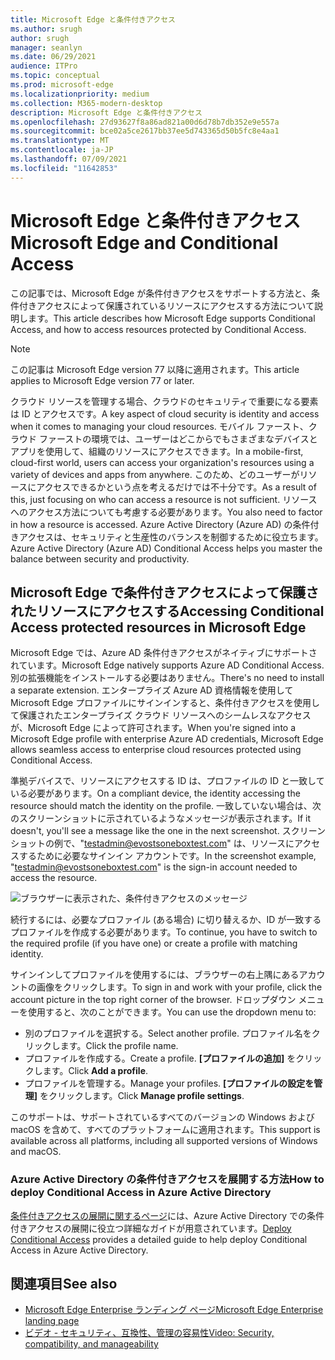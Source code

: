 ```yaml
---
title: Microsoft Edge と条件付きアクセス
ms.author: srugh
author: srugh
manager: seanlyn
ms.date: 06/29/2021
audience: ITPro
ms.topic: conceptual
ms.prod: microsoft-edge
ms.localizationpriority: medium
ms.collection: M365-modern-desktop
description: Microsoft Edge と条件付きアクセス
ms.openlocfilehash: 27d93627f8a86ad821a00d6d78b7db352e9e557a
ms.sourcegitcommit: bce02a5ce2617bb37ee5d743365d50b5fc8e4aa1
ms.translationtype: MT
ms.contentlocale: ja-JP
ms.lasthandoff: 07/09/2021
ms.locfileid: "11642853"
---
```

# <a name="microsoft-edge-and-conditional-access"></a><span data-ttu-id="3ace5-103">Microsoft Edge と条件付きアクセス</span><span class="sxs-lookup"><span data-stu-id="3ace5-103">Microsoft Edge and Conditional Access</span></span>
  
<span data-ttu-id="3ace5-104">この記事では、Microsoft Edge が条件付きアクセスをサポートする方法と、条件付きアクセスによって保護されているリソースにアクセスする方法について説明します。</span><span class="sxs-lookup"><span data-stu-id="3ace5-104">This article describes how Microsoft Edge supports Conditional Access, and how to access resources protected by Conditional Access.</span></span>

> [!NOTE]
> <span data-ttu-id="3ace5-105">この記事は Microsoft Edge version 77 以降に適用されます。</span><span class="sxs-lookup"><span data-stu-id="3ace5-105">This article applies to Microsoft Edge version 77 or later.</span></span>

<span data-ttu-id="3ace5-106">クラウド リソースを管理する場合、クラウドのセキュリティで重要になる要素は ID とアクセスです。</span><span class="sxs-lookup"><span data-stu-id="3ace5-106">A key aspect of cloud security is identity and access when it comes to managing your cloud resources.</span></span> <span data-ttu-id="3ace5-107">モバイル ファースト、クラウド ファーストの環境では、ユーザーはどこからでもさまざまなデバイスとアプリを使用して、組織のリソースにアクセスできます。</span><span class="sxs-lookup"><span data-stu-id="3ace5-107">In a mobile-first, cloud-first world, users can access your organization's resources using a variety of devices and apps from anywhere.</span></span> <span data-ttu-id="3ace5-108">このため、どのユーザーがリソースにアクセスできるかという点を考えるだけでは不十分です。</span><span class="sxs-lookup"><span data-stu-id="3ace5-108">As a result of this, just focusing on who can access a resource is not sufficient.</span></span> <span data-ttu-id="3ace5-109">リソースへのアクセス方法についても考慮する必要があります。</span><span class="sxs-lookup"><span data-stu-id="3ace5-109">You also need to factor in how a resource is accessed.</span></span> <span data-ttu-id="3ace5-110">Azure Active Directory (Azure AD) の条件付きアクセスは、セキュリティと生産性のバランスを制御するために役立ちます。</span><span class="sxs-lookup"><span data-stu-id="3ace5-110">Azure Active Directory (Azure AD) Conditional Access helps you master the balance between security and productivity.</span></span>

## <a name="accessing-conditional-access-protected-resources-in-microsoft-edge"></a><span data-ttu-id="3ace5-111">Microsoft Edge で条件付きアクセスによって保護されたリソースにアクセスする</span><span class="sxs-lookup"><span data-stu-id="3ace5-111">Accessing Conditional Access protected resources in Microsoft Edge</span></span>

<span data-ttu-id="3ace5-112">Microsoft Edge では、Azure AD 条件付きアクセスがネイティブにサポートされています。</span><span class="sxs-lookup"><span data-stu-id="3ace5-112">Microsoft Edge natively supports Azure AD Conditional Access.</span></span> <span data-ttu-id="3ace5-113">別の拡張機能をインストールする必要はありません。</span><span class="sxs-lookup"><span data-stu-id="3ace5-113">There's no need to install a separate extension.</span></span> <span data-ttu-id="3ace5-114">エンタープライズ Azure AD 資格情報を使用して Microsoft Edge プロファイルにサインインすると、条件付きアクセスを使用して保護されたエンタープライズ クラウド リソースへのシームレスなアクセスが、Microsoft Edge によって許可されます。</span><span class="sxs-lookup"><span data-stu-id="3ace5-114">When you're signed into a Microsoft Edge profile with enterprise Azure AD credentials, Microsoft Edge allows seamless access to enterprise cloud resources protected using Conditional Access.</span></span>

<span data-ttu-id="3ace5-115">準拠デバイスで、リソースにアクセスする ID は、プロファイルの ID と一致している必要があります。</span><span class="sxs-lookup"><span data-stu-id="3ace5-115">On a compliant device, the identity accessing the resource should match the identity on the profile.</span></span>  <span data-ttu-id="3ace5-116">一致していない場合は、次のスクリーンショットに示されているようなメッセージが表示されます。</span><span class="sxs-lookup"><span data-stu-id="3ace5-116">If it doesn't, you'll see a message like the one in the next screenshot.</span></span> <span data-ttu-id="3ace5-117">スクリーンショットの例で、"testadmin@evostsoneboxtest.com" は、リソースにアクセスするために必要なサインイン アカウントです。</span><span class="sxs-lookup"><span data-stu-id="3ace5-117">In the screenshot example, "testadmin@evostsoneboxtest.com" is the sign-in account needed to access the resource.</span></span>

![ブラウザーに表示された、条件付きアクセスのメッセージ](./media/edge-security/microsoft-edge-security-conditional-access.png)

<span data-ttu-id="3ace5-119">続行するには、必要なプロファイル (ある場合) に切り替えるか、ID が一致するプロファイルを作成する必要があります。</span><span class="sxs-lookup"><span data-stu-id="3ace5-119">To continue, you have to switch to the required profile (if you have one) or create a profile with matching identity.</span></span>

<span data-ttu-id="3ace5-120">サインインしてプロファイルを使用するには、ブラウザーの右上隅にあるアカウントの画像をクリックします。</span><span class="sxs-lookup"><span data-stu-id="3ace5-120">To sign in and work with your profile, click the account picture in the top right corner of the browser.</span></span> <span data-ttu-id="3ace5-121">ドロップダウン メニューを使用すると、次のことができます。</span><span class="sxs-lookup"><span data-stu-id="3ace5-121">You can use the dropdown menu to:</span></span>

- <span data-ttu-id="3ace5-122">別のプロファイルを選択する。</span><span class="sxs-lookup"><span data-stu-id="3ace5-122">Select another profile.</span></span> <span data-ttu-id="3ace5-123">プロファイル名をクリックします。</span><span class="sxs-lookup"><span data-stu-id="3ace5-123">Click the profile name.</span></span>
- <span data-ttu-id="3ace5-124">プロファイルを作成する。</span><span class="sxs-lookup"><span data-stu-id="3ace5-124">Create a profile.</span></span> <span data-ttu-id="3ace5-125">**[プロファイルの追加]** をクリックします。</span><span class="sxs-lookup"><span data-stu-id="3ace5-125">Click **Add a profile**.</span></span>
- <span data-ttu-id="3ace5-126">プロファイルを管理する。</span><span class="sxs-lookup"><span data-stu-id="3ace5-126">Manage your profiles.</span></span> <span data-ttu-id="3ace5-127">**[プロファイルの設定を管理]** をクリックします。</span><span class="sxs-lookup"><span data-stu-id="3ace5-127">Click **Manage profile settings**.</span></span>

<span data-ttu-id="3ace5-128">このサポートは、サポートされているすべてのバージョンの Windows および macOS を含めて、すべてのプラットフォームに適用されます。</span><span class="sxs-lookup"><span data-stu-id="3ace5-128">This support is available across all platforms, including all supported versions of Windows and macOS.</span></span>

### <a name="how-to-deploy-conditional-access-in-azure-active-directory"></a><span data-ttu-id="3ace5-129">Azure Active Directory の条件付きアクセスを展開する方法</span><span class="sxs-lookup"><span data-stu-id="3ace5-129">How to deploy Conditional Access in Azure Active Directory</span></span>

<span data-ttu-id="3ace5-130">[条件付きアクセスの展開に関するページ](/azure/active-directory/conditional-access/plan-conditional-access)には、Azure Active Directory での条件付きアクセスの展開に役立つ詳細なガイドが用意されています。</span><span class="sxs-lookup"><span data-stu-id="3ace5-130">[Deploy Conditional Access](/azure/active-directory/conditional-access/plan-conditional-access) provides a detailed guide to help deploy Conditional Access in Azure Active Directory.</span></span>

## <a name="see-also"></a><span data-ttu-id="3ace5-131">関連項目</span><span class="sxs-lookup"><span data-stu-id="3ace5-131">See also</span></span>

- [<span data-ttu-id="3ace5-132">Microsoft Edge Enterprise ランディング ページ</span><span class="sxs-lookup"><span data-stu-id="3ace5-132">Microsoft Edge Enterprise landing page</span></span>](https://aka.ms/EdgeEnterprise)
- [<span data-ttu-id="3ace5-133">ビデオ - セキュリティ、互換性、管理の容易性</span><span class="sxs-lookup"><span data-stu-id="3ace5-133">Video: Security, compatibility, and manageability</span></span>](/microsoft-edge-video-security-compatibility-manageability.md)